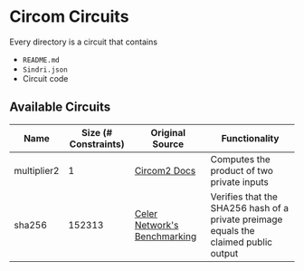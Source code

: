# Circom Circuits

Every directory is a circuit that contains
- `README.md`
- `Sindri.json`
- Circuit code


## Available Circuits

| Name | Size (# Constraints) | Original Source | Functionality | 
| - | - | - | - | 
| multiplier2 | 1 | [Circom2 Docs](https://docs.circom.io/getting-started/writing-circuits/)| Computes the product of two private inputs| 
| sha256      | 152313 | [Celer Network's Benchmarking](https://github.com/celer-network/zk-benchmark/tree/main) | Verifies that the SHA256 hash of a private preimage equals the claimed public output |
